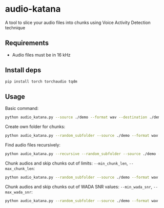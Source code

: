 # audio-katana

A tool to slice your audio files into chunks using Voice Activity Detection technique

## Requirements

- Audio files must be in 16 kHz

## Install deps

```bash
pip install torch torchaudio tqdm
```

## Usage

Basic command:

```bash
python audio_katana.py --source ./demo --format wav --destination ./demo-chunks
```

Create own folder for chunks:

```bash
python audio_katana.py --random_subfolder --source ./demo --format wav --destination ./demo-chunks
```

Find audio files recursively:

```bash
python audio_katana.py --recursive --random_subfolder --source ./demo --format wav --destination ./demo-chunks
```

Chunk audios and skip chunks out of limits: `--min_chunk_len`, `--max_chunk_len`:

```bash
python audio_katana.py --random_subfolder --source ./demo --format wav --destination ./demo-chunks --min_chunk_len 1.5 --max_chunk_len 5.5
```

Chunk audios and skip chunks out of WADA SNR values: `--min_wada_snr`, `--max_wada_snr`:

```bash
python audio_katana.py --random_subfolder --source ./demo --format wav --destination ./demo-chunks --min_wada_snr 1.5 --max_wada_snr 5.5
```
